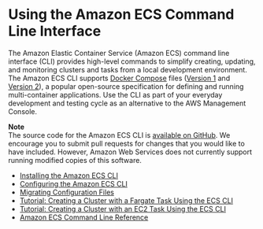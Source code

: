 # Using the Amazon ECS Command Line Interface<a name="ECS_CLI"></a>

The Amazon Elastic Container Service \(Amazon ECS\) command line interface \(CLI\) provides high\-level commands to simplify creating, updating, and monitoring clusters and tasks from a local development environment\. The Amazon ECS CLI supports [Docker Compose](https://docs.docker.com/compose/) files \([Version 1](https://docs.docker.com/compose/compose-file/compose-file-v1/) and [Version 2](https://docs.docker.com/compose/compose-file/compose-file-v2/)\), a popular open\-source specification for defining and running multi\-container applications\. Use the CLI as part of your everyday development and testing cycle as an alternative to the AWS Management Console\.

**Note**  
The source code for the Amazon ECS CLI is [available on GitHub](https://github.com/aws/amazon-ecs-cli)\. We encourage you to submit pull requests for changes that you would like to have included\. However, Amazon Web Services does not currently support running modified copies of this software\.


+ [Installing the Amazon ECS CLI](ECS_CLI_installation.md)
+ [Configuring the Amazon ECS CLI](ECS_CLI_Configuration.md)
+ [Migrating Configuration Files](ECS_CLI_migrating_config_files.md)
+ [Tutorial: Creating a Cluster with a Fargate Task Using the ECS CLI](ECS_CLI_tutorial_fargate.md)
+ [Tutorial: Creating a Cluster with an EC2 Task Using the ECS CLI](ECS_CLI_tutorial_EC2.md)
+ [Amazon ECS Command Line Reference](ECS_CLI_reference.md)